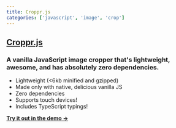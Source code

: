 ```yaml
---
title: Croppr.js
categories: ['javascript', 'image', 'crop']
---
```

## [Croppr.js](https://github.com/jamesssooi/Croppr.js)

### A vanilla JavaScript image cropper that's lightweight, awesome, and has absolutely zero dependencies.


* Lightweight (<6kb minified and gzipped)
* Made only with native, delicious vanilla JS
* Zero dependencies
* Supports touch devices!
* Includes TypeScript typings!

**[Try it out in the demo →](https://jamesssooi.github.io/Croppr.js)**

